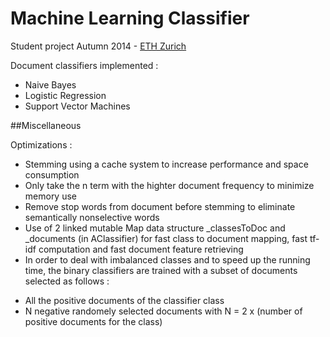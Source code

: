
Machine Learning Classifier
============================

Student project Autumn 2014 - [ETH Zurich](www.ethz.ch/en)

Document classifiers implemented :

- Naive Bayes
- Logistic Regression
- Support Vector Machines

##Miscellaneous

Optimizations :
- Stemming using a cache system to increase performance and space consumption
- Only take the n term with the highter document frequency to minimize memory use
- Remove stop words from document before stemming to eliminate semantically nonselective words
- Use of 2 linked mutable Map data structure _classesToDoc and _documents (in AClassifier) for fast class to document mapping, fast tf-idf computation and fast document feature retrieving
- In order to deal with imbalanced classes and to speed up the running time, the binary classifiers are trained with a subset of documents selected as follows :
* All the positive documents of the classifier class
* N negative randomely selected documents with N = 2 x (number of positive documents for the class)



